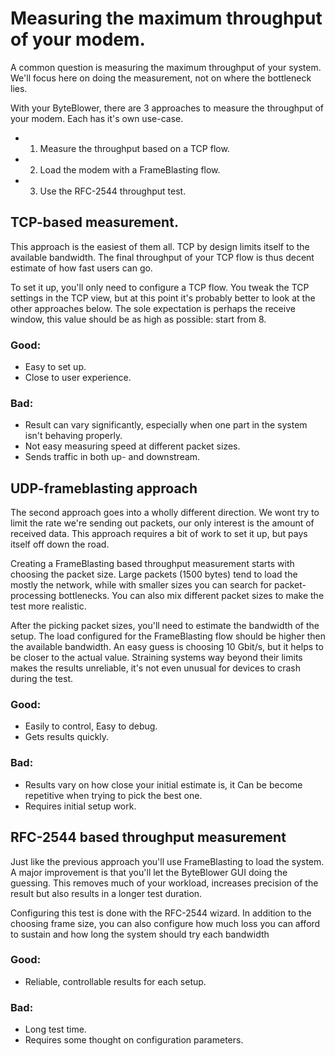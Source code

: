 # Measuring the maximum throughput of your modem.

A common question is measuring the maximum throughput of your system.
We'll focus here on doing the measurement, not on where the bottleneck lies.

With your ByteBlower, there are 3 approaches to measure the throughput of your modem. Each has it's own use-case.

* 1. Measure the throughput based on a TCP flow.
* 2. Load the modem with a FrameBlasting flow.
* 3. Use the RFC-2544 throughput test.


## TCP-based measurement.
This approach is the easiest of them all. TCP by design limits itself to the
available bandwidth. The final throughput of your TCP flow is thus decent
estimate of how fast users can go.

To set it up, you'll only need to configure a TCP flow. You tweak the TCP
settings in the TCP view, but at this point it's probably better to look at the
other approaches below. The sole expectation is perhaps the receive window, this
value should be as high as possible: start from 8.

### Good:
* Easy to set up.
* Close to user experience.


### Bad:
* Result can vary significantly, especially when one part in the system isn't behaving properly.
* Not easy measuring speed at different packet sizes.
* Sends traffic in both up- and downstream.



## UDP-frameblasting approach
The second approach goes into a wholly different direction. We wont try to
limit the rate we're sending out packets, our only interest is the amount of
received data. This approach requires a bit of work to set it up, but pays
itself off down the road.

Creating a FrameBlasting based throughput measurement starts with choosing the
packet size. Large packets (1500 bytes) tend to load the mostly the network,
while with smaller sizes you can search for packet-processing bottlenecks. You
can also mix different packet sizes to make the test more realistic.

After the picking packet sizes, you'll need to estimate the bandwidth of the
setup. The load configured for the FrameBlasting flow should be higher then the
available bandwidth. An easy guess is choosing 10 Gbit/s, but it helps to be
closer to the actual value. Straining systems way beyond their limits makes the
results unreliable, it's not even unusual for devices to crash during the test.

### Good:
* Easily to control, Easy to debug.
* Gets results quickly.

### Bad:
* Results vary on how close your initial estimate is, it Can be become repetitive when trying to pick the best one. 
* Requires initial setup work.


## RFC-2544 based throughput measurement
Just like the previous approach you'll use FrameBlasting to load the system. A
major improvement is that you'll let the ByteBlower GUI doing the guessing.
This removes much of your workload, increases precision of the result but also
results in a longer test duration.

Configuring this test is done with the RFC-2544 wizard. In addition to the 
choosing frame size, you can also configure how much loss you can afford to 
sustain and how long the system should try each bandwidth


### Good:
* Reliable, controllable results for each setup.


### Bad:
* Long test time.
* Requires some thought on configuration parameters.


